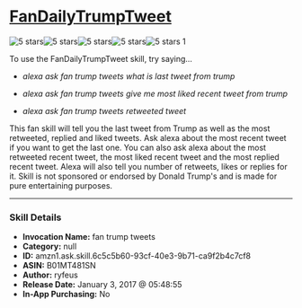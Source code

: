 # [FanDailyTrumpTweet](http://alexa.amazon.com/#skills/amzn1.ask.skill.6c5c5b60-93cf-40e3-9b71-ca9f2b4c7cf8)
![5 stars](../../images/ic_star_black_18dp_1x.png)![5 stars](../../images/ic_star_black_18dp_1x.png)![5 stars](../../images/ic_star_black_18dp_1x.png)![5 stars](../../images/ic_star_black_18dp_1x.png)![5 stars](../../images/ic_star_black_18dp_1x.png) 1

To use the FanDailyTrumpTweet skill, try saying...

* *alexa ask fan trump tweets what is last tweet from trump*

* *alexa ask fan trump tweets give me most liked recent tweet from trump*

* *alexa ask fan trump tweets retweeted tweet*

This fan skill will tell you the last tweet from Trump as well as the most retweeted, replied and liked tweets. Ask alexa about the most recent tweet if you want to get the last one. You can also ask alexa about the most retweeted recent tweet, the most liked recent tweet and the most replied recent tweet. Alexa will also tell you number of retweets, likes or replies for it.
Skill is not sponsored or endorsed by Donald Trump's and is made for pure entertaining purposes.

***

### Skill Details

* **Invocation Name:** fan trump tweets
* **Category:** null
* **ID:** amzn1.ask.skill.6c5c5b60-93cf-40e3-9b71-ca9f2b4c7cf8
* **ASIN:** B01MT481SN
* **Author:** ryfeus
* **Release Date:** January 3, 2017 @ 05:48:55
* **In-App Purchasing:** No
